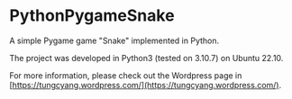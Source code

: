 # PythonPygameSnake

A simple Pygame game "Snake" implemented in Python.

The project was developed in Python3 (tested on 3.10.7) on Ubuntu 22.10.

For more information, please check out the Wordpress page in [https://tungcyang.wordpress.com/](https://tungcyang.wordpress.com/).
